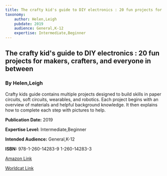 ```yaml
---
title: The crafty kid's guide to DIY electronics : 20 fun projects for makers, crafters, and everyone in between
taxonomy:
	author: Helen,Leigh
	pubdate: 2019
	audience: General,K-12
	expertise: Intermediate,Beginner
---
```

## The crafty kid's guide to DIY electronics : 20 fun projects for makers, crafters, and everyone in between
### By Helen,Leigh
Crafty kids guide contains multiple projects designed to build skills in paper circuits, soft circuits, wearables, and robotics.  Each project begins with an overview of materials and helpful background knowledge.  It then explains how to complete each step with pictures to help.

**Publication Date:** 2019

**Expertise Level:** Intermediate,Beginner

**Intended Audience:** General,K-12

**ISBN:** 978-1-260-14283-9 1-260-14283-3

[Amazon Link](https://www.amazon.com/Crafty-Kids-Guide-DIY-Electronics/dp/1260142833/ref=sr_1_1?keywords=The+crafty+kid%27s+guide+to+DIY+electronics+%3A+20+fun+projects+for+makers%2C+crafters%2C+and+everyone+in+between&qid=1575247486&sr=8-1)

[Worldcat Link](https://www.worldcat.org/title/crafty-kids-guide-to-diy-electronics-20-fun-projects-for-makers-crafters-and-everyone-in-between/oclc/1084952164&referer=brief_results)